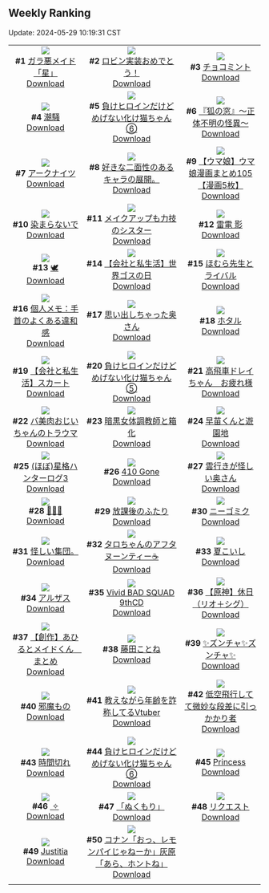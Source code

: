 ## Weekly Ranking
Update: 2024-05-29 10:19:31 CST

|      |      |      |
| :----: | :----: | :----: |
| ![](https://i.pixiv.re/c/240x480/img-master/img/2024/05/22/00/00/26/118936191_p0_master1200.jpg)<br>**#1** [ガラ悪メイド「星」](https://www.pixiv.net/artworks/118936191)<br>[Download](https://i.pixiv.re/img-original/img/2024/05/22/00/00/26/118936191_p0.jpg) | ![](https://i.pixiv.re/c/240x480/img-master/img/2024/05/21/00/00/21/118908856_p0_master1200.jpg)<br>**#2** [ロビン実装おめでとう！](https://www.pixiv.net/artworks/118908856)<br>[Download](https://i.pixiv.re/img-original/img/2024/05/21/00/00/21/118908856_p0.png) | ![](https://i.pixiv.re/c/240x480/img-master/img/2024/05/22/20/30/05/118956591_p0_master1200.jpg)<br>**#3** [チョコミント](https://www.pixiv.net/artworks/118956591)<br>[Download](https://i.pixiv.re/img-original/img/2024/05/22/20/30/05/118956591_p0.png) |
| ![](https://i.pixiv.re/c/240x480/img-master/img/2024/05/23/19/24/43/118981923_p0_master1200.jpg)<br>**#4** [潮騒](https://www.pixiv.net/artworks/118981923)<br>[Download](https://i.pixiv.re/img-original/img/2024/05/23/19/24/43/118981923_p0.jpg) | ![](https://i.pixiv.re/c/240x480/img-master/img/2024/05/22/00/01/06/118936336_p0_master1200.jpg)<br>**#5** [負けヒロインだけどめげない化け猫ちゃん⑥](https://www.pixiv.net/artworks/118936336)<br>[Download](https://i.pixiv.re/img-original/img/2024/05/22/00/01/06/118936336_p0.png) | ![](https://i.pixiv.re/c/240x480/img-master/img/2024/05/21/18/31/14/118925943_p0_master1200.jpg)<br>**#6** [『狐の窓』～正体不明の怪異～](https://www.pixiv.net/artworks/118925943)<br>[Download](https://i.pixiv.re/img-original/img/2024/05/21/18/31/14/118925943_p0.png) |
| ![](https://i.pixiv.re/c/240x480/img-master/img/2024/05/22/22/10/25/118959942_p0_master1200.jpg)<br>**#7** [アークナイツ](https://www.pixiv.net/artworks/118959942)<br>[Download](https://i.pixiv.re/img-original/img/2024/05/22/22/10/25/118959942_p0.png) | ![](https://i.pixiv.re/c/240x480/img-master/img/2024/05/22/20/42/03/118956936_p0_master1200.jpg)<br>**#8** [好きな二面性のあるキャラの展開。](https://www.pixiv.net/artworks/118956936)<br>[Download](https://i.pixiv.re/img-original/img/2024/05/22/20/42/03/118956936_p0.jpg) | ![](https://i.pixiv.re/c/240x480/img-master/img/2024/05/22/00/01/45/118936402_p0_master1200.jpg)<br>**#9** [【ウマ娘】ウマ娘漫画まとめ105【漫画5枚】](https://www.pixiv.net/artworks/118936402)<br>[Download](https://i.pixiv.re/img-original/img/2024/05/22/00/01/45/118936402_p0.jpg) |
| ![](https://i.pixiv.re/c/240x480/img-master/img/2024/05/21/00/00/05/118908777_p0_master1200.jpg)<br>**#10** [染まらないで](https://www.pixiv.net/artworks/118908777)<br>[Download](https://i.pixiv.re/img-original/img/2024/05/21/00/00/05/118908777_p0.jpg) | ![](https://i.pixiv.re/c/240x480/img-master/img/2024/05/23/20/03/13/118982967_p0_master1200.jpg)<br>**#11** [メイクアップも力技のシスター](https://www.pixiv.net/artworks/118982967)<br>[Download](https://i.pixiv.re/img-original/img/2024/05/23/20/03/13/118982967_p0.jpg) | ![](https://i.pixiv.re/c/240x480/img-master/img/2024/05/22/00/00/18/118936165_p0_master1200.jpg)<br>**#12** [雷電 影](https://www.pixiv.net/artworks/118936165)<br>[Download](https://i.pixiv.re/img-original/img/2024/05/22/00/00/18/118936165_p0.jpg) |
| ![](https://i.pixiv.re/c/240x480/img-master/img/2024/05/23/00/23/29/118964728_p0_master1200.jpg)<br>**#13** [🕊️](https://www.pixiv.net/artworks/118964728)<br>[Download](https://i.pixiv.re/img-original/img/2024/05/23/00/23/29/118964728_p0.jpg) | ![](https://i.pixiv.re/c/240x480/img-master/img/2024/05/23/18/58/55/118981230_p0_master1200.jpg)<br>**#14** [【会社と私生活】世界ゴスの日](https://www.pixiv.net/artworks/118981230)<br>[Download](https://i.pixiv.re/img-original/img/2024/05/23/18/58/55/118981230_p0.jpg) | ![](https://i.pixiv.re/c/240x480/img-master/img/2024/05/22/20/00/46/118955791_p0_master1200.jpg)<br>**#15** [ほむら先生とライバル](https://www.pixiv.net/artworks/118955791)<br>[Download](https://i.pixiv.re/img-original/img/2024/05/22/20/00/46/118955791_p0.png) |
| ![](https://i.pixiv.re/c/240x480/img-master/img/2024/05/21/06/00/12/118915044_p0_master1200.jpg)<br>**#16** [個人メモ：手首のよくある違和感](https://www.pixiv.net/artworks/118915044)<br>[Download](https://i.pixiv.re/img-original/img/2024/05/21/06/00/12/118915044_p0.jpg) | ![](https://i.pixiv.re/c/240x480/img-master/img/2024/05/21/00/13/23/118909559_p0_master1200.jpg)<br>**#17** [思い出しちゃった奥さん](https://www.pixiv.net/artworks/118909559)<br>[Download](https://i.pixiv.re/img-original/img/2024/05/21/00/13/23/118909559_p0.jpg) | ![](https://i.pixiv.re/c/240x480/img-master/img/2024/05/23/00/14/56/118964463_p0_master1200.jpg)<br>**#18** [ホタル](https://www.pixiv.net/artworks/118964463)<br>[Download](https://i.pixiv.re/img-original/img/2024/05/23/00/14/56/118964463_p0.jpg) |
| ![](https://i.pixiv.re/c/240x480/img-master/img/2024/05/21/12/00/20/118919407_p0_master1200.jpg)<br>**#19** [【会社と私生活】スカート](https://www.pixiv.net/artworks/118919407)<br>[Download](https://i.pixiv.re/img-original/img/2024/05/21/12/00/20/118919407_p0.jpg) | ![](https://i.pixiv.re/c/240x480/img-master/img/2024/05/21/00/00/49/118908972_p0_master1200.jpg)<br>**#20** [負けヒロインだけどめげない化け猫ちゃん⑤](https://www.pixiv.net/artworks/118908972)<br>[Download](https://i.pixiv.re/img-original/img/2024/05/21/00/00/49/118908972_p0.png) | ![](https://i.pixiv.re/c/240x480/img-master/img/2024/05/22/00/21/31/118937144_p0_master1200.jpg)<br>**#21** [高飛車ドレイちゃん　お疲れ様](https://www.pixiv.net/artworks/118937144)<br>[Download](https://i.pixiv.re/img-original/img/2024/05/22/00/21/31/118937144_p0.png) |
| ![](https://i.pixiv.re/c/240x480/img-master/img/2024/05/22/00/02/05/118936434_p0_master1200.jpg)<br>**#22** [バ美肉おじいちゃんのトラウマ](https://www.pixiv.net/artworks/118936434)<br>[Download](https://i.pixiv.re/img-original/img/2024/05/22/00/02/05/118936434_p0.jpg) | ![](https://i.pixiv.re/c/240x480/img-master/img/2024/05/22/07/24/21/118943612_p0_master1200.jpg)<br>**#23** [暗黒女体調教師と箱化](https://www.pixiv.net/artworks/118943612)<br>[Download](https://i.pixiv.re/img-original/img/2024/05/22/07/24/21/118943612_p0.png) | ![](https://i.pixiv.re/c/240x480/img-master/img/2024/05/22/11/33/24/118946682_p0_master1200.jpg)<br>**#24** [早苗くんと遊園地](https://www.pixiv.net/artworks/118946682)<br>[Download](https://i.pixiv.re/img-original/img/2024/05/22/11/33/24/118946682_p0.png) |
| ![](https://i.pixiv.re/c/240x480/img-master/img/2024/05/22/02/11/44/118939819_p0_master1200.jpg)<br>**#25** [(ほぼ)星格ハンターログ3](https://www.pixiv.net/artworks/118939819)<br>[Download](https://i.pixiv.re/img-original/img/2024/05/22/02/11/44/118939819_p0.png) | ![](https://i.pixiv.re/c/240x480/img-master/img/2024/05/22/00/09/37/118936781_p0_master1200.jpg)<br>**#26** [410 Gone](https://www.pixiv.net/artworks/118936781)<br>[Download](https://i.pixiv.re/img-original/img/2024/05/22/00/09/37/118936781_p0.png) | ![](https://i.pixiv.re/c/240x480/img-master/img/2024/05/22/00/11/03/118936827_p0_master1200.jpg)<br>**#27** [雲行きが怪しい奥さん](https://www.pixiv.net/artworks/118936827)<br>[Download](https://i.pixiv.re/img-original/img/2024/05/22/00/11/03/118936827_p0.jpg) |
| ![](https://i.pixiv.re/c/240x480/img-master/img/2024/05/21/00/00/42/118908846_p0_master1200.jpg)<br>**#28** [🎉🎉🎉](https://www.pixiv.net/artworks/118908846)<br>[Download](https://i.pixiv.re/img-original/img/2024/05/21/00/00/42/118908846_p0.jpg) | ![](https://i.pixiv.re/c/240x480/img-master/img/2024/05/23/00/01/49/118963901_p0_master1200.jpg)<br>**#29** [放課後のふたり](https://www.pixiv.net/artworks/118963901)<br>[Download](https://i.pixiv.re/img-original/img/2024/05/23/00/01/49/118963901_p0.jpg) | ![](https://i.pixiv.re/c/240x480/img-master/img/2024/05/22/17/12/16/118951885_p0_master1200.jpg)<br>**#30** [ニーゴミク](https://www.pixiv.net/artworks/118951885)<br>[Download](https://i.pixiv.re/img-original/img/2024/05/22/17/12/16/118951885_p0.jpg) |
| ![](https://i.pixiv.re/c/240x480/img-master/img/2024/05/22/20/43/01/118946140_p0_master1200.jpg)<br>**#31** [怪しい集団。](https://www.pixiv.net/artworks/118946140)<br>[Download](https://i.pixiv.re/img-original/img/2024/05/22/20/43/01/118946140_p0.jpg) | ![](https://i.pixiv.re/c/240x480/img-master/img/2024/05/22/01/30/41/118939039_p0_master1200.jpg)<br>**#32** [タロちゃんのアフタヌーンティー☕](https://www.pixiv.net/artworks/118939039)<br>[Download](https://i.pixiv.re/img-original/img/2024/05/22/01/30/41/118939039_p0.jpg) | ![](https://i.pixiv.re/c/240x480/img-master/img/2024/05/22/00/00/10/118936121_p0_master1200.jpg)<br>**#33** [夏こいし](https://www.pixiv.net/artworks/118936121)<br>[Download](https://i.pixiv.re/img-original/img/2024/05/22/00/00/10/118936121_p0.jpg) |
| ![](https://i.pixiv.re/c/240x480/img-master/img/2024/05/22/22/00/03/118959532_p0_master1200.jpg)<br>**#34** [アルザス](https://www.pixiv.net/artworks/118959532)<br>[Download](https://i.pixiv.re/img-original/img/2024/05/22/22/00/03/118959532_p0.jpg) | ![](https://i.pixiv.re/c/240x480/img-master/img/2024/05/22/00/29/13/118937412_p0_master1200.jpg)<br>**#35** [Vivid BAD SQUAD 9thCD](https://www.pixiv.net/artworks/118937412)<br>[Download](https://i.pixiv.re/img-original/img/2024/05/22/00/29/13/118937412_p0.png) | ![](https://i.pixiv.re/c/240x480/img-master/img/2024/05/22/19/03/54/118954386_p0_master1200.jpg)<br>**#36** [【原神】休日（リオ＋シグ）](https://www.pixiv.net/artworks/118954386)<br>[Download](https://i.pixiv.re/img-original/img/2024/05/22/19/03/54/118954386_p0.jpg) |
| ![](https://i.pixiv.re/c/240x480/img-master/img/2024/05/22/19/56/01/118955583_p0_master1200.jpg)<br>**#37** [【創作】あひるとメイドくん　まとめ](https://www.pixiv.net/artworks/118955583)<br>[Download](https://i.pixiv.re/img-original/img/2024/05/22/19/56/01/118955583_p0.jpg) | ![](https://i.pixiv.re/c/240x480/img-master/img/2024/05/22/00/00/14/118936145_p0_master1200.jpg)<br>**#38** [藤田ことね](https://www.pixiv.net/artworks/118936145)<br>[Download](https://i.pixiv.re/img-original/img/2024/05/22/00/00/14/118936145_p0.jpg) | ![](https://i.pixiv.re/c/240x480/img-master/img/2024/05/22/23/40/01/118962920_p0_master1200.jpg)<br>**#39** [✨ズンチャ✨ズンチャ✨](https://www.pixiv.net/artworks/118962920)<br>[Download](https://i.pixiv.re/img-original/img/2024/05/22/23/40/01/118962920_p0.png) |
| ![](https://i.pixiv.re/c/240x480/img-master/img/2024/05/21/19/21/45/118927116_p0_master1200.jpg)<br>**#40** [邪魔もの](https://www.pixiv.net/artworks/118927116)<br>[Download](https://i.pixiv.re/img-original/img/2024/05/21/19/21/45/118927116_p0.jpg) | ![](https://i.pixiv.re/c/240x480/img-master/img/2024/05/22/21/01/21/118957595_p0_master1200.jpg)<br>**#41** [教えながら年齢を詐称してるVtuber](https://www.pixiv.net/artworks/118957595)<br>[Download](https://i.pixiv.re/img-original/img/2024/05/22/21/01/21/118957595_p0.jpg) | ![](https://i.pixiv.re/c/240x480/img-master/img/2024/05/22/20/51/43/118957221_p0_master1200.jpg)<br>**#42** [低空飛行してて微妙な段差に引っかかり者](https://www.pixiv.net/artworks/118957221)<br>[Download](https://i.pixiv.re/img-original/img/2024/05/22/20/51/43/118957221_p0.png) |
| ![](https://i.pixiv.re/c/240x480/img-master/img/2024/05/23/18/00/08/118979828_p0_master1200.jpg)<br>**#43** [時間切れ](https://www.pixiv.net/artworks/118979828)<br>[Download](https://i.pixiv.re/img-original/img/2024/05/23/18/00/08/118979828_p0.png) | ![](https://i.pixiv.re/c/240x480/img-master/img/2024/05/23/00/01/10/118963832_p0_master1200.jpg)<br>**#44** [負けヒロインだけどめげない化け猫ちゃん⑥](https://www.pixiv.net/artworks/118963832)<br>[Download](https://i.pixiv.re/img-original/img/2024/05/23/00/01/10/118963832_p0.png) | ![](https://i.pixiv.re/c/240x480/img-master/img/2024/05/23/21/26/44/118985488_p0_master1200.jpg)<br>**#45** [Princess](https://www.pixiv.net/artworks/118985488)<br>[Download](https://i.pixiv.re/img-original/img/2024/05/23/21/26/44/118985488_p0.jpg) |
| ![](https://i.pixiv.re/c/240x480/img-master/img/2024/05/21/20/02/47/118928363_p0_master1200.jpg)<br>**#46** [︎ ✧](https://www.pixiv.net/artworks/118928363)<br>[Download](https://i.pixiv.re/img-original/img/2024/05/21/20/02/47/118928363_p0.jpg) | ![](https://i.pixiv.re/c/240x480/img-master/img/2024/05/21/23/13/30/118934663_p0_master1200.jpg)<br>**#47** [「ぬくもり」](https://www.pixiv.net/artworks/118934663)<br>[Download](https://i.pixiv.re/img-original/img/2024/05/21/23/13/30/118934663_p0.png) | ![](https://i.pixiv.re/c/240x480/img-master/img/2024/05/21/13/27/47/118920733_p0_master1200.jpg)<br>**#48** [リクエスト](https://www.pixiv.net/artworks/118920733)<br>[Download](https://i.pixiv.re/img-original/img/2024/05/21/13/27/47/118920733_p0.png) |
| ![](https://i.pixiv.re/c/240x480/img-master/img/2024/05/21/00/00/19/118908848_p0_master1200.jpg)<br>**#49** [Justitia](https://www.pixiv.net/artworks/118908848)<br>[Download](https://i.pixiv.re/img-original/img/2024/05/21/00/00/19/118908848_p0.jpg) | ![](https://i.pixiv.re/c/240x480/img-master/img/2024/05/22/18/05/04/118953018_p0_master1200.jpg)<br>**#50** [コナン「おっ、レモンパイじゃねーか」灰原「あら、ホントね」](https://www.pixiv.net/artworks/118953018)<br>[Download](https://i.pixiv.re/img-original/img/2024/05/22/18/05/04/118953018_p0.jpg) |
|      |
